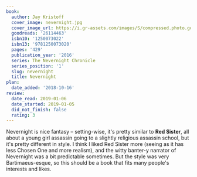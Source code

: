 ```yaml
---
book:
  author: Jay Kristoff
  cover_image: nevernight.jpg
  cover_image_url: https://i.gr-assets.com/images/S/compressed.photo.goodreads.com/books/1500688832l/26114463._SX98_.jpg
  goodreads: '26114463'
  isbn10: '1250073022'
  isbn13: '9781250073020'
  pages: '429'
  publication_year: '2016'
  series: The Nevernight Chronicle
  series_position: '1'
  slug: nevernight
  title: Nevernight
plan:
  date_added: '2018-10-16'
review:
  date_read: 2019-01-06
  date_started: 2019-01-05
  did_not_finish: false
  rating: 3
---
```


Nevernight is nice fantasy – setting-wise, it's pretty similar to **Red Sister**, all about a young girl assassin going to a slightly religious assassin school, but it's pretty different in style. I think I liked Red Sister more (seeing as it has less Chosen One and more realism), and the witty banter-y narrator of Nevernight was a bit predictable sometimes. But the style was very Bartimaeus-esque, so this should be a book that fits many people's interests and likes.
